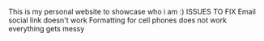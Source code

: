 This is my personal website to showcase who i am :)
 ISSUES TO FIX
 Email social link doesn't work
 Formatting for cell phones does not work everything gets messy
